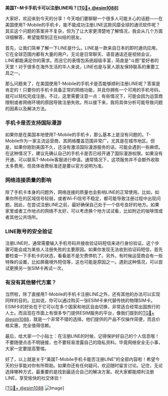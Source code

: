 **美国T~M卡手机卡可以注册LINE吗？[[TG💪+ @esim1088](https://t.me/s/esim1088)]**

大家好，欢迎来到今天的分享！今天咱们要聊聊一个很多人可能关心的话题——在美国使用T-Mobile的手机卡，能不能成功注册LINE这款风靡全球的通讯软件呢？其实这个问题的答案并不复杂，但为了让大家更清楚地了解情况，我会从几个方面详细解答，希望能帮到正在纠结的朋友。

首先，让我们简单了解一下LINE是什么。LINE是一款来自日本的即时通讯应用，它在全球范围内都有大量的用户。无论是日常聊天、语音通话还是视频会议，LINE都能满足你的需求。而且它的表情包系统超级丰富，简直是“斗图”爱好者的天堂！对于很多在海外生活的华人来说，LINE也是与家人朋友保持联系的重要工具之一。

那么问题来了，在美国使用T-Mobile的手机卡是否能够顺利注册LINE呢？答案是肯定的！只要你的手机卡具备正常的网络功能，并且你拥有一个可用的手机号码，就可以轻松完成注册。不过，这里需要注意一点：有些情况下，可能会因为运营商限制或者网络环境的原因导致注册失败。所以接下来，我将具体分析可能导致问题的因素以及解决方法。

### 手机卡是否支持国际漫游

如果你是在美国本地使用T-Mobile的手机卡，那么基本上是没有问题的。T-Mobile作为一家主流运营商，其网络覆盖范围非常广，尤其是在城市地区。但是，如果你刚到美国不久，还没有激活国际漫游服务的话，可能会遇到一些麻烦。在这种情况下，建议先确认自己的手机卡是否已经开通了国际漫游权限。如果没有开通，可以联系T-Mobile客服进行申请。通常情况下，这项服务并不会额外收取太多费用，但具体收费标准还是要以官方说明为准。

### 网络连接质量的影响

除了手机卡本身的问题外，网络连接的质量也会影响LINE的正常使用。比如，如果你所在的区域信号较弱，或者Wi-Fi信号不稳定，都可能导致注册过程中出现问题。因此，在尝试注册LINE之前，最好确保自己处于一个信号良好的地方。如果家里或者工作地点的网络不太好，可以考虑换个地方试试看，比如附近的咖啡馆或者其他公共场所。

### LINE账号的安全验证

注册LINE时，通常需要输入手机号码并接收验证码短信来进行身份验证。这个步骤可能会成为某些人注册失败的主要原因。如果你发现无法收到验证码短信，首先要检查一下手机卡的状态，看看是不是欠费停机了。另外，有时候运营商会有一些特殊的设置，比如屏蔽境外短信等，这也可能是原因之一。遇到这种情况，可以尝试更换另一张SIM卡再试一次。

### 有没有其他替代方案？

当然啦，除了直接用T-Mobile的手机卡注册LINE之外，还有其他的办法可以实现同样的目的。比如说，你可以通过购买一张ESIM卡来代替传统的物理SIM卡。ESIM卡的好处在于它可以在多个国家和地区自由切换，非常适合经常出国旅行的人士。而且现在市面上有很多专门提供ESIM服务的平台，像我们提到的[TG💪+ @esim1088](https://t.me/s/esim1088)，就是一个非常不错的选择。他们提供的产品不仅操作简便，而且价格实惠，完全值得信赖。

最后，给大家一个小贴士：在注册LINE的时候，记得保护好自己的个人信息哦！不要随便点击不明链接，也不要轻易泄露自己的隐私资料。毕竟网络安全无小事，大家一定要提高警惕。

好了，以上就是关于“美国T-Mobile手机卡能否注册LINE”的全部内容啦！希望今天的分享能对你有所帮助。如果你还有任何疑问，欢迎随时留言讨论。记住，无论选择哪种方式，最重要的是找到最适合自己的解决方案。祝大家都能顺利注册LINE，享受愉快的社交体验！

[[TG💪+ @esim1088](https://t.me/s/esim1088) ![Image](https://i.postimg.cc/4NQfJmqS/Snipaste-2025-05-13-00-14-12.png)]